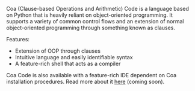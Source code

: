 Coa (Clause-based Operations and Arithmetic) Code is a language based on Python that is heavily reliant on object-oriented programming. It supports a variety of common control flows and an extension of normal object-oriented programming through something known as clauses.

Features:
- Extension of OOP through clauses
- Intuitive language and easily identifiable syntax
- A feature-rich shell that acts as a compiler

Coa Code is also available with a feature-rich IDE dependent on Coa installation procedures. Read more about it [here]() (coming soon).
